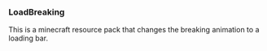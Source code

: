 ### LoadBreaking
This is a minecraft resource pack that changes the breaking animation to a loading bar.